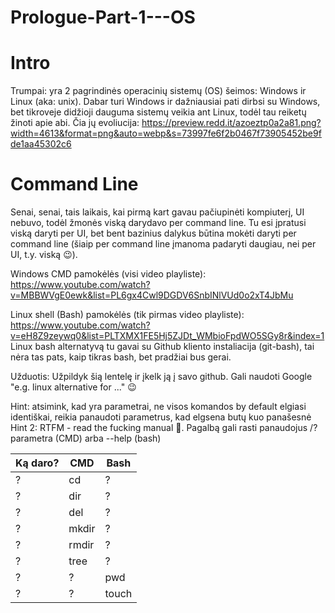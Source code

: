 # Prologue-Part-1---OS
# Intro
Trumpai: yra 2 pagrindinės operacinių sistemų (OS) šeimos: Windows ir Linux (aka: unix). Dabar turi Windows ir dažniausiai pati dirbsi su Windows, bet tikroveje didžioji dauguma sistemų veikia ant Linux, todėl tau reiketų žinoti apie abi. Čia jų evoliucija: https://preview.redd.it/azoeztp0a2a81.png?width=4613&format=png&auto=webp&s=73997fe6f2b0467f73905452be9fde1aa45302c6

# Command Line
Senai, senai, tais laikais, kai pirmą kart gavau pačiupinėti kompiuterį, UI nebuvo, todėl žmonės viską darydavo per command line. Tu esi įpratusi viską daryti per UI, bet bent bazinius dalykus būtina mokėti daryti per command line (šiaip per command line įmanoma padaryti daugiau, nei per UI, t.y. viską :wink:).


Windows CMD pamokėlės (visi video playliste): https://www.youtube.com/watch?v=MBBWVgE0ewk&list=PL6gx4Cwl9DGDV6SnbINlVUd0o2xT4JbMu

Linux shell (Bash) pamokėlės (tik pirmas video playliste): https://www.youtube.com/watch?v=eH8Z9zeywq0&list=PLTXMX1FE5Hj5ZJDt_WMbioFpdWO5SGy8r&index=1
Linux bash alternatyvą tu gavai su Github kliento instaliacija (git-bash), tai nėra tas pats, kaip tikras bash, bet pradžiai bus gerai.

Užduotis: Užpildyk šią lentelę ir įkelk ją į savo github. Gali naudoti Google "e.g. linux alternative for ..." :wink: 

Hint: atsimink, kad yra parametrai, ne visos komandos by default elgiasi identiškai, reikia panaudoti parametrus, kad elgsena butų kuo panašesnė
Hint 2: RTFM - read the fucking manual :open_book:. Pagalbą gali rasti panaudojus /? parametra (CMD) arba --help (bash)

Ką daro? | CMD | Bash
--- | --- | ---
? | cd | ?
? | dir | ?
? | del | ?
? | mkdir | ?
? | rmdir | ?
? | tree | ?
? | ? | pwd
? | ? | touch 
